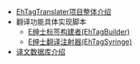 ﻿* [EhTagTranslater项目整体介绍](使用文档)
* 翻译功能具体实现脚本
   * [E绅士标签构建者(EhTagBuilder)](EhTagBuilder)
   * [E绅士翻译注射器(EhTagSyringe)](EhTagSyringe)
* [译文数据库介绍](Home)